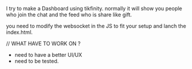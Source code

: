 I try to make a Dashboard using tikfinity.
normally it will show you people who join the chat and the feed who is share like gift.


you need to modify the websocket in the JS to fit your setup and lanch the index.html.

// WHAT HAVE TO WORK ON ?
  - need to have a better UI/UX
  - need to be tested.

